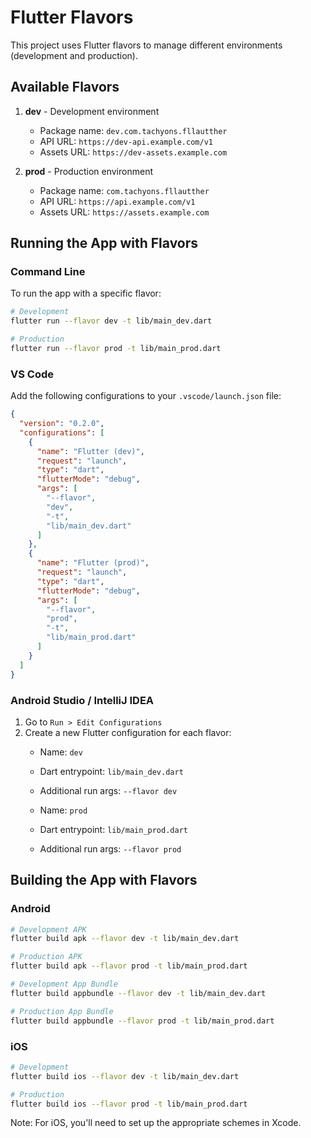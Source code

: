 # Flutter Flavors

This project uses Flutter flavors to manage different environments (development and production).

## Available Flavors

1. **dev** - Development environment
   - Package name: `dev.com.tachyons.fllautther`
   - API URL: `https://dev-api.example.com/v1`
   - Assets URL: `https://dev-assets.example.com`

2. **prod** - Production environment
   - Package name: `com.tachyons.fllautther`
   - API URL: `https://api.example.com/v1`
   - Assets URL: `https://assets.example.com`

## Running the App with Flavors

### Command Line

To run the app with a specific flavor:

```bash
# Development
flutter run --flavor dev -t lib/main_dev.dart

# Production
flutter run --flavor prod -t lib/main_prod.dart
```

### VS Code

Add the following configurations to your `.vscode/launch.json` file:

```json
{
  "version": "0.2.0",
  "configurations": [
    {
      "name": "Flutter (dev)",
      "request": "launch",
      "type": "dart",
      "flutterMode": "debug",
      "args": [
        "--flavor",
        "dev",
        "-t",
        "lib/main_dev.dart"
      ]
    },
    {
      "name": "Flutter (prod)",
      "request": "launch",
      "type": "dart",
      "flutterMode": "debug",
      "args": [
        "--flavor",
        "prod",
        "-t",
        "lib/main_prod.dart"
      ]
    }
  ]
}
```

### Android Studio / IntelliJ IDEA

1. Go to `Run > Edit Configurations`
2. Create a new Flutter configuration for each flavor:
   - Name: `dev`
   - Dart entrypoint: `lib/main_dev.dart`
   - Additional run args: `--flavor dev`

   - Name: `prod`
   - Dart entrypoint: `lib/main_prod.dart`
   - Additional run args: `--flavor prod`

## Building the App with Flavors

### Android

```bash
# Development APK
flutter build apk --flavor dev -t lib/main_dev.dart

# Production APK
flutter build apk --flavor prod -t lib/main_prod.dart

# Development App Bundle
flutter build appbundle --flavor dev -t lib/main_dev.dart

# Production App Bundle
flutter build appbundle --flavor prod -t lib/main_prod.dart
```

### iOS

```bash
# Development
flutter build ios --flavor dev -t lib/main_dev.dart

# Production
flutter build ios --flavor prod -t lib/main_prod.dart
```

Note: For iOS, you'll need to set up the appropriate schemes in Xcode.